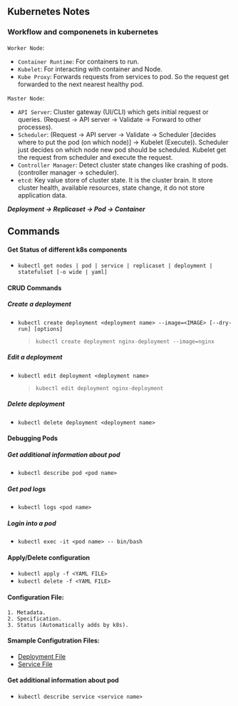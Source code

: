 ## Kubernetes Notes

### Workflow and componenets in kubernetes

`Worker Node`:
  - `Container Runtime`: For containers to run.
  - `Kubelet`: For interacting with container and Node.
  - `Kube Proxy`: Forwards requests from services to pod. So the request get forwarded to the next nearest healthy pod.

`Master Node`:
  - `API Server`: Cluster gateway (UI/CLI) which gets initial request or queries. (Request -> API server -> Validate -> Forward to other processes).
  - `Scheduler`: (Request -> API server -> Validate -> Scheduler \[decides where to put the pod (on which node)\] -> Kubelet (Execute)). Scheduler just decides on which node new pod should be scheduled. Kubelet get the request from scheduler and execute the request.
  - `Controller Manager`: Detect cluster state changes like crashing of pods. (controller manager -> scheduler).
  - `etcd`: Key value store of cluster state. It is the cluster brain. It store cluster health, available resources, state change, it do not store application data.

***Deployment -> Replicaset -> Pod -> Container***

## Commands  
#### Get Status of different k8s components
- `kubectl get nodes | pod | service | replicaset | deployment | statefulset [-o wide | yaml]`

#### CRUD Commands
##### *Create a deployment*
- `kubectl create deployment <deployment name> --image=<IMAGE> [--dry-run] [options]`
  > `kubectl create deployment nginx-deployment --image=nginx`

##### *Edit a deployment*
- `kubectl edit deployment <deployment name>`
  > `kubectl edit deployment nginx-deployment`

##### *Delete deployment*
- `kubectl delete deployment <deployment name>`

#### Debugging Pods
##### *Get additional information about pod*
- `kubectl describe pod <pod name>`

##### *Get pod logs*
- `kubectl logs <pod name>` 

##### *Login into a pod*
- `kubectl exec -it <pod name> -- bin/bash`

#### Apply/Delete configuration
- `kubectl apply -f <YAML FILE>`
- `kubectl delete -f <YAML FILE>`

#### Configuration File:
```
1. Metadata.
2. Specification.
3. Status (Automatically adds by k8s).
```

#### Smample Configutration Files: 
- [Deployment File](./kubernetes-configuration-file-explained/nginx-deployment.yaml)
- [Service File](kubernetes-configuration-file-explained/nginx-service.yaml)

#### Get additional information about pod
- `kubectl describe service <service name>`